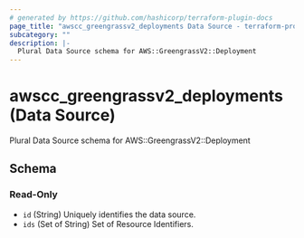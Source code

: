 ```yaml
---
# generated by https://github.com/hashicorp/terraform-plugin-docs
page_title: "awscc_greengrassv2_deployments Data Source - terraform-provider-awscc"
subcategory: ""
description: |-
  Plural Data Source schema for AWS::GreengrassV2::Deployment
---
```


# awscc_greengrassv2_deployments (Data Source)

Plural Data Source schema for AWS::GreengrassV2::Deployment



<!-- schema generated by tfplugindocs -->
## Schema

### Read-Only

- `id` (String) Uniquely identifies the data source.
- `ids` (Set of String) Set of Resource Identifiers.


